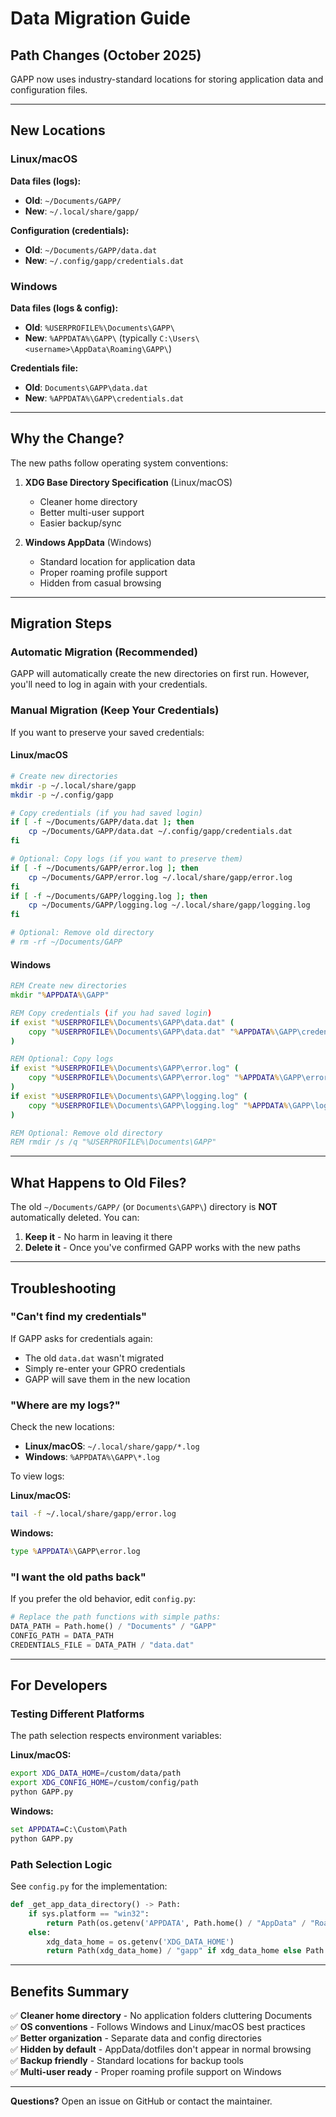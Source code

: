 # Data Migration Guide

## Path Changes (October 2025)

GAPP now uses industry-standard locations for storing application data and configuration files.

---

## New Locations

### Linux/macOS

**Data files (logs):**
- **Old**: `~/Documents/GAPP/`
- **New**: `~/.local/share/gapp/`

**Configuration (credentials):**
- **Old**: `~/Documents/GAPP/data.dat`
- **New**: `~/.config/gapp/credentials.dat`

### Windows

**Data files (logs & config):**
- **Old**: `%USERPROFILE%\Documents\GAPP\`
- **New**: `%APPDATA%\GAPP\` (typically `C:\Users\<username>\AppData\Roaming\GAPP\`)

**Credentials file:**
- **Old**: `Documents\GAPP\data.dat`
- **New**: `%APPDATA%\GAPP\credentials.dat`

---

## Why the Change?

The new paths follow operating system conventions:

1. **XDG Base Directory Specification** (Linux/macOS)
   - Cleaner home directory
   - Better multi-user support
   - Easier backup/sync

2. **Windows AppData** (Windows)
   - Standard location for application data
   - Proper roaming profile support
   - Hidden from casual browsing

---

## Migration Steps

### Automatic Migration (Recommended)

GAPP will automatically create the new directories on first run. However, you'll need to log in again with your credentials.

### Manual Migration (Keep Your Credentials)

If you want to preserve your saved credentials:

#### Linux/macOS

```bash
# Create new directories
mkdir -p ~/.local/share/gapp
mkdir -p ~/.config/gapp

# Copy credentials (if you had saved login)
if [ -f ~/Documents/GAPP/data.dat ]; then
    cp ~/Documents/GAPP/data.dat ~/.config/gapp/credentials.dat
fi

# Optional: Copy logs (if you want to preserve them)
if [ -f ~/Documents/GAPP/error.log ]; then
    cp ~/Documents/GAPP/error.log ~/.local/share/gapp/error.log
fi
if [ -f ~/Documents/GAPP/logging.log ]; then
    cp ~/Documents/GAPP/logging.log ~/.local/share/gapp/logging.log
fi

# Optional: Remove old directory
# rm -rf ~/Documents/GAPP
```

#### Windows

```cmd
REM Create new directories
mkdir "%APPDATA%\GAPP"

REM Copy credentials (if you had saved login)
if exist "%USERPROFILE%\Documents\GAPP\data.dat" (
    copy "%USERPROFILE%\Documents\GAPP\data.dat" "%APPDATA%\GAPP\credentials.dat"
)

REM Optional: Copy logs
if exist "%USERPROFILE%\Documents\GAPP\error.log" (
    copy "%USERPROFILE%\Documents\GAPP\error.log" "%APPDATA%\GAPP\error.log"
)
if exist "%USERPROFILE%\Documents\GAPP\logging.log" (
    copy "%USERPROFILE%\Documents\GAPP\logging.log" "%APPDATA%\GAPP\logging.log"
)

REM Optional: Remove old directory
REM rmdir /s /q "%USERPROFILE%\Documents\GAPP"
```

---

## What Happens to Old Files?

The old `~/Documents/GAPP/` (or `Documents\GAPP\`) directory is **NOT** automatically deleted. You can:

1. **Keep it** - No harm in leaving it there
2. **Delete it** - Once you've confirmed GAPP works with the new paths

---

## Troubleshooting

### "Can't find my credentials"

If GAPP asks for credentials again:
- The old `data.dat` wasn't migrated
- Simply re-enter your GPRO credentials
- GAPP will save them in the new location

### "Where are my logs?"

Check the new locations:
- **Linux/macOS**: `~/.local/share/gapp/*.log`
- **Windows**: `%APPDATA%\GAPP\*.log`

To view logs:

**Linux/macOS:**
```bash
tail -f ~/.local/share/gapp/error.log
```

**Windows:**
```cmd
type %APPDATA%\GAPP\error.log
```

### "I want the old paths back"

If you prefer the old behavior, edit `config.py`:

```python
# Replace the path functions with simple paths:
DATA_PATH = Path.home() / "Documents" / "GAPP"
CONFIG_PATH = DATA_PATH
CREDENTIALS_FILE = DATA_PATH / "data.dat"
```

---

## For Developers

### Testing Different Platforms

The path selection respects environment variables:

**Linux/macOS:**
```bash
export XDG_DATA_HOME=/custom/data/path
export XDG_CONFIG_HOME=/custom/config/path
python GAPP.py
```

**Windows:**
```cmd
set APPDATA=C:\Custom\Path
python GAPP.py
```

### Path Selection Logic

See `config.py` for the implementation:

```python
def _get_app_data_directory() -> Path:
    if sys.platform == "win32":
        return Path(os.getenv('APPDATA', Path.home() / "AppData" / "Roaming")) / "GAPP"
    else:
        xdg_data_home = os.getenv('XDG_DATA_HOME')
        return Path(xdg_data_home) / "gapp" if xdg_data_home else Path.home() / ".local" / "share" / "gapp"
```

---

## Benefits Summary

✅ **Cleaner home directory** - No application folders cluttering Documents  
✅ **OS conventions** - Follows Windows and Linux/macOS best practices  
✅ **Better organization** - Separate data and config directories  
✅ **Hidden by default** - AppData/dotfiles don't appear in normal browsing  
✅ **Backup friendly** - Standard locations for backup tools  
✅ **Multi-user ready** - Proper roaming profile support on Windows  

---

**Questions?** Open an issue on GitHub or contact the maintainer.
